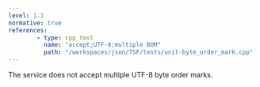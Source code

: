 ```yaml
---
level: 1.1
normative: true
references:
        - type: cpp_test
          name: "accept;UTF-8;multiple BOM"
          path: "/workspaces/json/TSF/tests/unit-byte_order_mark.cpp"
---
```


The service does not accept multiple UTF-8 byte order marks.